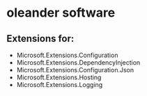 # oleander software

## Extensions for: 
- Microsoft.Extensions.Configuration
- Microsoft.Extensions.DependencyInjection
- Microsoft.Extensions.Configuration.Json
- Microsoft.Extensions.Hosting
- Microsoft.Extensions.Logging

